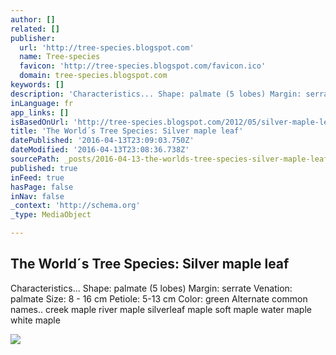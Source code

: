 ```yaml
---
author: []
related: []
publisher:
  url: 'http://tree-species.blogspot.com'
  name: Tree-species
  favicon: 'http://tree-species.blogspot.com/favicon.ico'
  domain: tree-species.blogspot.com
keywords: []
description: 'Characteristics... Shape: palmate (5 lobes) Margin: serrate Venation: palmate Size: 8 - 16 cm Petiole: 5-13 cm Color: green Alternate common names.. creek maple river maple silverleaf maple soft maple water maple white maple'
inLanguage: fr
app_links: []
isBasedOnUrl: 'http://tree-species.blogspot.com/2012/05/silver-maple-leaf.html'
title: 'The World´s Tree Species: Silver maple leaf'
datePublished: '2016-04-13T23:09:03.750Z'
dateModified: '2016-04-13T23:08:36.738Z'
sourcePath: _posts/2016-04-13-the-worlds-tree-species-silver-maple-leaf.md
published: true
inFeed: true
hasPage: false
inNav: false
_context: 'http://schema.org'
_type: MediaObject

---
```

<article style=""><h1>The World´s Tree Species: Silver maple leaf</h1><p>Characteristics... Shape: palmate (5 lobes) Margin: serrate Venation: palmate Size: 8 - 16 cm Petiole: 5-13 cm Color: green Alternate common names.. creek maple river maple silverleaf maple soft maple water maple white maple</p><img src="http://3.bp.blogspot.com/-y06OjKR8YrA/T6w8uTEK7XI/AAAAAAAAF2Y/qy7wZNxkVAk/w1200-h630-p-nu/Acer+saccharinum+Silver+Maple+leaf+2.JPG" /></article>